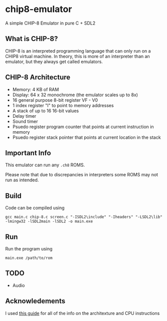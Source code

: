 # chip8-emulator
A simple CHIP-8 Emulator in pure C + SDL2

## What is CHIP-8?

CHIP-8 is an interpreted programming language that can only run on a CHIP8 virtual machine. In theory, this is more of an interpreter than an emulator, but they always get called emulators.

## CHIP-8 Architecture

- Memory: 4 KB of RAM
- Display: 64 x 32 monochrome (the emulator scales up to 8x)
- 16 general purpose 8-bit register VF - V0
- 1 index register "I" to point to memory addresses
- A stack of up to 16 16-bit values
- Delay timer
- Sound timer
- Psuedo register program counter that points at current instruction in memory
- Psuedo register stack pointer that points at current location in the stack

## Important Info
This emulator can run any `.ch8` ROMS. 

Please note that due to discrepancies in interpreters some ROMS may not run as intended. 

## Build

Code can be compiled using

```gcc main.c chip-8.c screen.c "-ISDL2\include" "-Iheaders" "-LSDL2\lib" -lmingw32 -lSDL2main -lSDL2 -o main.exe```

## Run
Run the program using

```main.exe /path/to/rom```

## TODO
- Audio

## Acknowledements

I used [this guide](https://tobiasvl.github.io/blog/write-a-chip-8-emulator/#8xy6-and-8xye-shift) for all of the info on the architexture and CPU instructions